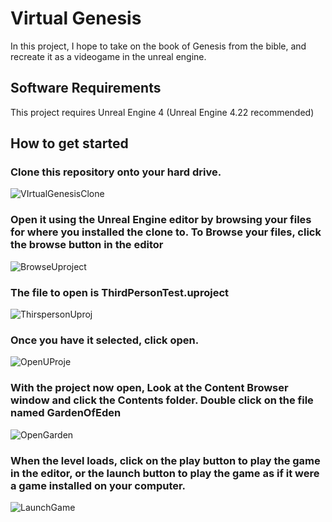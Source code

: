# Virtual Genesis

In this project, I hope to take on the book of Genesis from the bible, and recreate it as a videogame in the unreal engine.

## Software Requirements

This project requires Unreal Engine 4 (Unreal Engine 4.22 recommended)

## How to get started
### Clone this repository onto your hard drive.

![VIrtualGenesisClone](https://user-images.githubusercontent.com/49766065/61009392-5f557980-a327-11e9-8c1d-02c3d6f39102.PNG)

### Open it using the Unreal Engine editor by browsing your files for where you installed the clone to. To Browse your files, click the browse button in the editor

![BrowseUproject](https://user-images.githubusercontent.com/49766065/61009764-aabc5780-a328-11e9-9f0a-b755172b722f.PNG)

### The file to open is ThirdPersonTest.uproject

![ThirspersonUproj](https://user-images.githubusercontent.com/49766065/61009614-18b44f00-a328-11e9-9437-630c2ee1d889.PNG)

### Once you have it selected, click open.

![OpenUProje](https://user-images.githubusercontent.com/49766065/61009792-c58ecc00-a328-11e9-8269-b2f97720ca55.PNG)

### With the project now open, Look at the Content Browser window and click the Contents folder. Double click on the file named GardenOfEden

![OpenGarden](https://user-images.githubusercontent.com/49766065/60828366-11921300-a167-11e9-891e-a857960abb08.PNG)

### When the level loads, click on the play button to play the game in the editor, or the launch button to play the game as if it were a game installed on your computer.

![LaunchGame](https://user-images.githubusercontent.com/49766065/60828603-af85dd80-a167-11e9-88f2-07649678914d.PNG)
